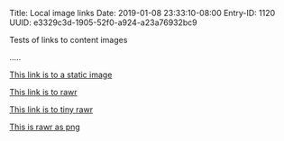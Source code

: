 Title: Local image links
Date: 2019-01-08 23:33:10-08:00
Entry-ID: 1120
UUID: e3329c3d-1905-52f0-a924-a23a76932bc9

Tests of links to content images

.....

[This link is to a static image](@images/IMG_0377.jpg)

[This link is to rawr](rawr.jpg)

[This link is to tiny rawr](rawr.jpg{96} "so smol")

[This is rawr as png](rawr.jpg{format="png"})
